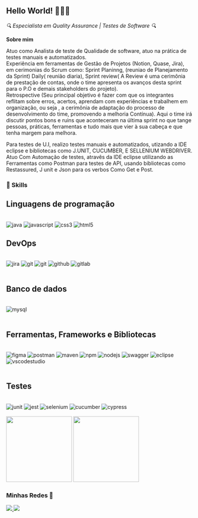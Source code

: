   


  
  ## Hello World! 👩🏻‍💻

*🔍 Especialista em Quality Assurance | Testes de Software 🔍*
   
 **Sobre mim**

  
Atuo como Analista de teste de Qualidade de software, atuo na prática de testes manuais e automatizados.  
Experiência em ferramentas de Gestão de Projetos (Notion, Quase, Jira), em cerimonias do Scrum como: Sprint Planinng, (reuniao de Planejamento da Sprint) Daily( reunião diaria), Sprint review( A Review é uma cerimônia de prestação de contas, onde o time apresenta os avanços desta sprint para o P.O e demais stakeholders do projeto).  
Retrospective (Seu principal objetivo é fazer com que os integrantes reflitam sobre erros, acertos, aprendam com experiências e trabalhem em organização, ou seja , a cerimônia de adaptação do processo de desenvolvimento do time, promovendo a melhoria Contínua). Aqui o time irá discutir pontos bons e ruins que aconteceram na última sprint no que tange pessoas, práticas, ferramentas e tudo mais que vier à sua cabeça e que tenha margem para melhora.  
  
Para testes de U.I, realizo testes manuais e automatizados, utizando a IDE eclipse e bibliotecas como J.UNIT, CUCUMBER, E SELLENIUM WEBDRIVER.  
Atuo Com Automação de testes, atravês da IDE eclipse utilizando as Ferramentas como Postman para testes de API, usando bibliotecas como Restassured, J unit e Json para os verbos Como Get e Post.
  

### 🚀 Skills
 

## Linguagens de programação

  
<div  style="display: inline_block"><br/>

<img  aling="center"  alt="java"  src="https://img.shields.io/badge/Java-ED8B00?style=for-the-badge&logo=openjdk&logoColor=white">

<img  aling="center"  alt="javascript"  src="https://img.shields.io/badge/JavaScript-323330?style=for-the-badge&logo=javascript&logoColor=F7DF1E">

<img  aling="center"  alt="css3"  src="https://img.shields.io/badge/CSS3-1572B6?style=for-the-badge&logo=css3&logoColor=white">

<img  aling="center"  alt="html5"  src="https://img.shields.io/badge/HTML5-E34F26?style=for-the-badge&logo=html5&logoColor=white">



## DevOps

<div  style="display: inline_block"><br/>

<img  aling="center"  alt="jira"  src="https://img.shields.io/badge/Jira-0052CC?style=for-the-badge&logo=Jira&logoColor=white">

<img  aling="center"  alt="git"  src="https://img.shields.io/badge/Jenkins-D24939?style=for-the-badge&logo=Jenkins&logoColor=white">

<img  aling="center"  alt="git"  src="https://img.shields.io/badge/GIT-E44C30?style=for-the-badge&logo=git&logoColor=white">

<img  aling="center"  alt="github"  src="https://img.shields.io/badge/GitHub-100000?style=for-the-badge&logo=github&logoColor=white">

<img  aling="center"  alt="gitlab"  src="https://img.shields.io/badge/GitLab-330F63?style=for-the-badge&logo=gitlab&logoColor=white">

</div><br/>
  

## Banco de dados
 

<div  style="display: inline_block"><br/>

<img  aling="center"  alt="mysql"  src="https://img.shields.io/badge/MySQL-00000F?style=for-the-badge&logo=mysql&logoColor=white">



</div><br/>

  
## Ferramentas, Frameworks e Bibliotecas

<div  style="display: inline_block"><br/>

<img  aling="center"  alt="figma"  src="https://img.shields.io/badge/Figma-F24E1E?style=for-the-badge&logo=figma&logoColor=white">

<img  aling="center"  alt="postman"  src="https://img.shields.io/badge/Postman-FF6C37?style=for-the-badge&logo=Postman&logoColor=white">

<img  aling="center"  alt="maven"  src="https://img.shields.io/badge/apache_maven-C71A36?style=for-the-badge&logo=apachemaven&logoColor=white">

<img  aling="center"  alt="npm"  src="https://img.shields.io/badge/npm-CB3837?style=for-the-badge&logo=npm&logoColor=white">

<img  aling="center"  alt="nodejs"  src="https://img.shields.io/badge/Node%20js-339933?style=for-the-badge&logo=nodedotjs&logoColor=white">

<img  aling="center"  alt="swagger"  src="https://img.shields.io/badge/Swagger-85EA2D?style=for-the-badge&logo=Swagger&logoColor=white">

<img  aling="center"  alt="eclipse"  src="https://img.shields.io/badge/Eclipse-2C2255?style=for-the-badge&logo=eclipse&logoColor=white">

<img  aling="center"  alt="vscodestudio"  src="https://img.shields.io/badge/Visual_Studio_Code-0078D4?style=for-the-badge&logo=visual%20studio%20code&logoColor=white">

</div><br/>
  
  
## Testes

<div  style="display: inline_block"><br/>

<img  aling="center"  alt="junit"  src="https://img.shields.io/badge/Junit5-25A162?style=for-the-badge&logo=junit5&logoColor=white">

<img  aling="center"  alt="jest"  src="https://img.shields.io/badge/Jest-C21325?style=for-the-badge&logo=jest&logoColor=white">

<img  aling="center"  alt="selenium"  src="https://img.shields.io/badge/Selenium-43B02A?style=for-the-badge&logo=Selenium&logoColor=white">

<img  aling="center"  alt="cucumber"  src="https://img.shields.io/badge/Cucumber-43B02A?style=for-the-badge&logo=cucumber&logoColor=white">

<img  aling="center"  alt="cypress"  src="https://img.shields.io/badge/Cypress-17202C?style=for-the-badge&logo=cypress&logoColor=white">


</div><br/>

  

<div>

<img  height="177em"  src="https://github-readme-stats.vercel.app/api?username=nilsonqa&show_icons=true&theme=dracula"/>

<img  height="177em"  src="https://github-readme-stats.vercel.app/api/top-langs/?username=nilsonqa&layout=compact&theme=dracula"/>

</div>

### Minhas Redes 🤝

<a  href="https://www.linkedin.com/in/valdenilson lima da silva/">

<img  src="https://img.shields.io/badge/linkedin-%230077B5.svg?style=for-the-badge&logo=linkedin&logoColor=white" />

</a>

<a  href="https://www.instagram.com/nilsonlimaqa/">

<img  src="https://img.shields.io/badge/Instagram-%23E4405F.svg?style=for-the-badge&logo=Instagram&logoColor=white" />

</a>
<a  href="https://www.instagram.com/girls.testing/">

</a>
